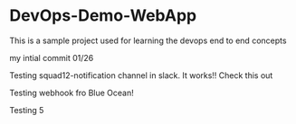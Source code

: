 # DevOps-Demo-WebApp
This is a sample project used for learning the devops end to end concepts

my intial commit 01/26

Testing squad12-notification channel in slack. It works!!
Check this out

Testing webhook fro Blue Ocean!

Testing 5
